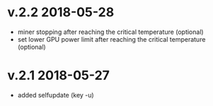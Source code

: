 # v.2.2   2018-05-28
- miner stopping after reaching the critical temperature (optional)
- set lower GPU power limit after reaching the critical temperature (optional)

# v.2.1   2018-05-27
- added selfupdate (key -u)

